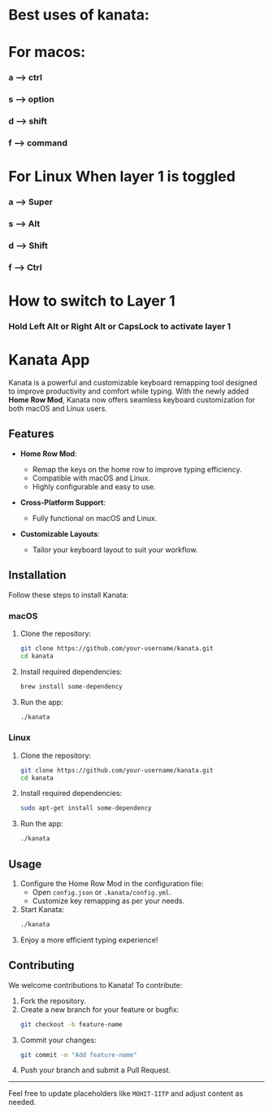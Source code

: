 # Best uses of kanata:

<h1>For macos: </h1>
<h3>a --> ctrl</h3>
<h3>s --> option</h3>
<h3>d --> shift</h3>
<h3>f --> command</h3>
<h1>For Linux When layer 1 is toggled</h1>
<h3>a --> Super</h3>
<h3>s --> Alt</h3>
<h3>d --> Shift</h3>
<h3>f --> Ctrl</h3>

# How to switch to Layer 1 
<h3> Hold Left Alt  or Right Alt or CapsLock to activate layer 1</h3>

# Kanata App

Kanata is a powerful and customizable keyboard remapping tool designed to improve productivity and comfort while typing. With the newly added **Home Row Mod**, Kanata now offers seamless keyboard customization for both macOS and Linux users.

## Features

- **Home Row Mod**:

  - Remap the keys on the home row to improve typing efficiency.
  - Compatible with macOS and Linux.
  - Highly configurable and easy to use.

- **Cross-Platform Support**:

  - Fully functional on macOS and Linux.

- **Customizable Layouts**:
  - Tailor your keyboard layout to suit your workflow.

## Installation

Follow these steps to install Kanata:

### macOS

1. Clone the repository:
   ```bash
   git clone https://github.com/your-username/kanata.git
   cd kanata
   ```
2. Install required dependencies:
   ```bash
   brew install some-dependency
   ```
3. Run the app:
   ```bash
   ./kanata
   ```

### Linux

1. Clone the repository:
   ```bash
   git clone https://github.com/your-username/kanata.git
   cd kanata
   ```
2. Install required dependencies:
   ```bash
   sudo apt-get install some-dependency
   ```
3. Run the app:
   ```bash
   ./kanata
   ```

## Usage

1. Configure the Home Row Mod in the configuration file:
   - Open `config.json` or `.kanata/config.yml`.
   - Customize key remapping as per your needs.
2. Start Kanata:
   ```bash
   ./kanata
   ```
3. Enjoy a more efficient typing experience!

## Contributing

We welcome contributions to Kanata! To contribute:

1. Fork the repository.
2. Create a new branch for your feature or bugfix:
   ```bash
   git checkout -b feature-name
   ```
3. Commit your changes:
   ```bash
   git commit -m "Add feature-name"
   ```
4. Push your branch and submit a Pull Request.

---

Feel free to update placeholders like `MOHIT-IITP` and adjust content as needed.
